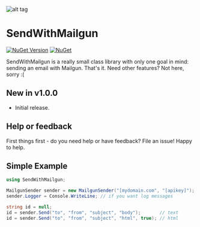 ![alt tag](https://raw.githubusercontent.com/jchristn/SendWithMailgun/main/SendWithMailgun/assets/icon.ico)

# SendWithMailgun

[![NuGet Version](https://img.shields.io/nuget/v/SendWithMailgun.svg?style=flat)](https://www.nuget.org/packages/SendWithMailgun/) [![NuGet](https://img.shields.io/nuget/dt/SendWithMailgun.svg)](https://www.nuget.org/packages/SendWithMailgun) 

SendWithMailgun is a really small class library with only one goal in mind: sending an email with Mailgun.  That's it.  Need other features?  Not here, sorry :(

## New in v1.0.0

- Initial release.

## Help or feedback

First things first - do you need help or have feedback?  File an issue!  Happy to help.

## Simple Example
```csharp
using SendWithMailgun;

MailgunSender sender = new MailgunSender("[mydomain.com", "[apikey]");
sender.Logger = Console.WriteLine; // if you want log messages

string id = null;
id = sender.Send("to", "from", "subject", "body");       // text
id = sender.Send("to", "from", "subject", "html", true); // html
```